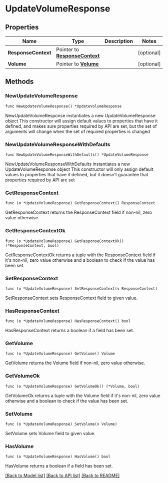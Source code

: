 # UpdateVolumeResponse

## Properties

Name | Type | Description | Notes
------------ | ------------- | ------------- | -------------
**ResponseContext** | Pointer to [**ResponseContext**](ResponseContext.md) |  | [optional] 
**Volume** | Pointer to [**Volume**](Volume.md) |  | [optional] 

## Methods

### NewUpdateVolumeResponse

`func NewUpdateVolumeResponse() *UpdateVolumeResponse`

NewUpdateVolumeResponse instantiates a new UpdateVolumeResponse object
This constructor will assign default values to properties that have it defined,
and makes sure properties required by API are set, but the set of arguments
will change when the set of required properties is changed

### NewUpdateVolumeResponseWithDefaults

`func NewUpdateVolumeResponseWithDefaults() *UpdateVolumeResponse`

NewUpdateVolumeResponseWithDefaults instantiates a new UpdateVolumeResponse object
This constructor will only assign default values to properties that have it defined,
but it doesn't guarantee that properties required by API are set

### GetResponseContext

`func (o *UpdateVolumeResponse) GetResponseContext() ResponseContext`

GetResponseContext returns the ResponseContext field if non-nil, zero value otherwise.

### GetResponseContextOk

`func (o *UpdateVolumeResponse) GetResponseContextOk() (*ResponseContext, bool)`

GetResponseContextOk returns a tuple with the ResponseContext field if it's non-nil, zero value otherwise
and a boolean to check if the value has been set.

### SetResponseContext

`func (o *UpdateVolumeResponse) SetResponseContext(v ResponseContext)`

SetResponseContext sets ResponseContext field to given value.

### HasResponseContext

`func (o *UpdateVolumeResponse) HasResponseContext() bool`

HasResponseContext returns a boolean if a field has been set.

### GetVolume

`func (o *UpdateVolumeResponse) GetVolume() Volume`

GetVolume returns the Volume field if non-nil, zero value otherwise.

### GetVolumeOk

`func (o *UpdateVolumeResponse) GetVolumeOk() (*Volume, bool)`

GetVolumeOk returns a tuple with the Volume field if it's non-nil, zero value otherwise
and a boolean to check if the value has been set.

### SetVolume

`func (o *UpdateVolumeResponse) SetVolume(v Volume)`

SetVolume sets Volume field to given value.

### HasVolume

`func (o *UpdateVolumeResponse) HasVolume() bool`

HasVolume returns a boolean if a field has been set.


[[Back to Model list]](../README.md#documentation-for-models) [[Back to API list]](../README.md#documentation-for-api-endpoints) [[Back to README]](../README.md)


